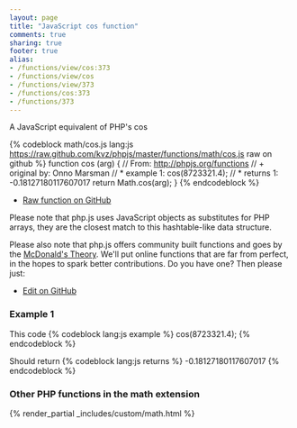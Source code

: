 ```yaml
---
layout: page
title: "JavaScript cos function"
comments: true
sharing: true
footer: true
alias:
- /functions/view/cos:373
- /functions/view/cos
- /functions/view/373
- /functions/cos:373
- /functions/373
---
```

<!-- Generated by Rakefile:build -->
A JavaScript equivalent of PHP's cos

{% codeblock math/cos.js lang:js https://raw.github.com/kvz/phpjs/master/functions/math/cos.js raw on github %}
function cos (arg) {
  // From: http://phpjs.org/functions
  // +   original by: Onno Marsman
  // *     example 1: cos(8723321.4);
  // *     returns 1: -0.18127180117607017
  return Math.cos(arg);
}
{% endcodeblock %}

 - [Raw function on GitHub](https://github.com/kvz/phpjs/blob/master/functions/math/cos.js)

Please note that php.js uses JavaScript objects as substitutes for PHP arrays, they are 
the closest match to this hashtable-like data structure. 

Please also note that php.js offers community built functions and goes by the 
[McDonald's Theory](https://medium.com/what-i-learned-building/9216e1c9da7d). We'll put online 
functions that are far from perfect, in the hopes to spark better contributions. 
Do you have one? Then please just: 

 - [Edit on GitHub](https://github.com/kvz/phpjs/edit/master/functions/math/cos.js)

### Example 1
This code
{% codeblock lang:js example %}
cos(8723321.4);
{% endcodeblock %}

Should return
{% codeblock lang:js returns %}
-0.18127180117607017
{% endcodeblock %}


### Other PHP functions in the math extension
{% render_partial _includes/custom/math.html %}
